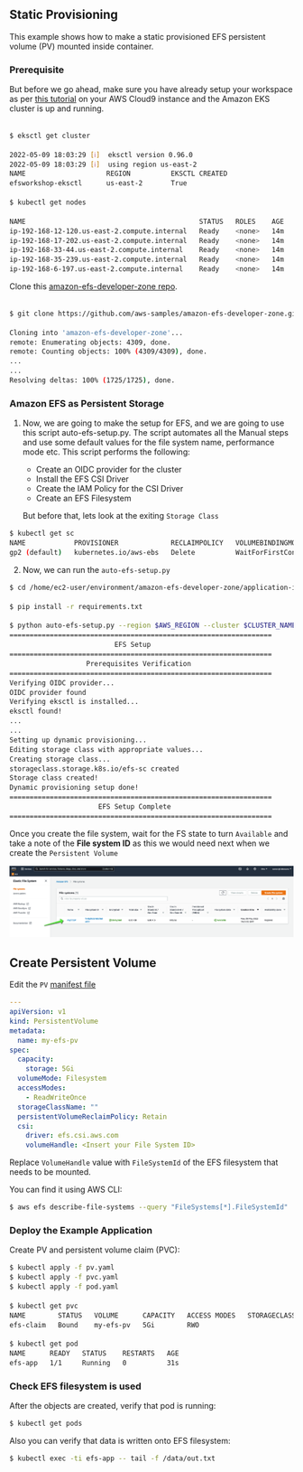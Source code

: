 ## Static Provisioning
This example shows how to make a static provisioned EFS persistent volume (PV) mounted inside container.

### Prerequisite 
But before we go ahead, make sure you have already setup your workspace as per [this tutorial](/application-integration/container/eks/) on your AWS Cloud9 instance and the Amazon EKS cluster is up and running. 

```bash

$ eksctl get cluster

2022-05-09 18:03:29 [ℹ]  eksctl version 0.96.0
2022-05-09 18:03:29 [ℹ]  using region us-east-2
NAME                    REGION          EKSCTL CREATED
efsworkshop-eksctl      us-east-2       True

$ kubectl get nodes

NAME                                           STATUS   ROLES    AGE   VERSION
ip-192-168-12-120.us-east-2.compute.internal   Ready    <none>   14m   v1.21.5-eks-9017834
ip-192-168-17-202.us-east-2.compute.internal   Ready    <none>   14m   v1.21.5-eks-9017834
ip-192-168-33-44.us-east-2.compute.internal    Ready    <none>   14m   v1.21.5-eks-9017834
ip-192-168-35-239.us-east-2.compute.internal   Ready    <none>   14m   v1.21.5-eks-9017834
ip-192-168-6-197.us-east-2.compute.internal    Ready    <none>   14m   v1.21.5-eks-9017834


```

Clone this [amazon-efs-developer-zone repo](https://github.com/aws-samples/amazon-efs-developer-zone.git). 

```bash

$ git clone https://github.com/aws-samples/amazon-efs-developer-zone.git

Cloning into 'amazon-efs-developer-zone'...
remote: Enumerating objects: 4309, done.
remote: Counting objects: 100% (4309/4309), done.
...
...
Resolving deltas: 100% (1725/1725), done.

```


### Amazon EFS as Persistent Storage

1. Now, we are going to make the setup for EFS, and we are going to use this script auto-efs-setup.py. The script automates all the Manual steps and use some default values for the file system name, performance mode etc. This script performs the following:

    * Create an OIDC provider for the cluster
    * Install the EFS CSI Driver
    * Create the IAM Policy for the CSI Driver
    * Create an EFS Filesystem 

   But before that, lets look at the exiting `Storage Class` 

```bash
$ kubectl get sc
NAME            PROVISIONER             RECLAIMPOLICY   VOLUMEBINDINGMODE      ALLOWVOLUMEEXPANSION   AGE
gp2 (default)   kubernetes.io/aws-ebs   Delete          WaitForFirstConsumer   false                  148m
```

2. Now, we can run the `auto-efs-setup.py`

```bash
$ cd /home/ec2-user/environment/amazon-efs-developer-zone/application-integration/container/eks/static_provisioning

$ pip install -r requirements.txt

$ python auto-efs-setup.py --region $AWS_REGION --cluster $CLUSTER_NAME --efs_file_system_name myEFSSP
=================================================================
                          EFS Setup
=================================================================
                   Prerequisites Verification
=================================================================
Verifying OIDC provider...
OIDC provider found
Verifying eksctl is installed...
eksctl found!
...
...
Setting up dynamic provisioning...
Editing storage class with appropriate values...
Creating storage class...
storageclass.storage.k8s.io/efs-sc created
Storage class created!
Dynamic provisioning setup done!
=================================================================
                      EFS Setup Complete
=================================================================
```

Once you create the file system, wait for the FS state to turn `Available` and take a note of the **File system ID** as this we would need next when we create the `Persistent Volume` 

![](/application-integration/container/eks/img/35.png)

## Create Persistent Volume

Edit the `PV` [manifest file](/application-integration/container/eks/static_provisioning/pv.yaml)

```yaml
---
apiVersion: v1
kind: PersistentVolume
metadata:
  name: my-efs-pv
spec:
  capacity:
    storage: 5Gi
  volumeMode: Filesystem
  accessModes:
    - ReadWriteOnce
  storageClassName: ""
  persistentVolumeReclaimPolicy: Retain
  csi:
    driver: efs.csi.aws.com
    volumeHandle: <Insert your File System ID>
```
Replace `VolumeHandle` value with `FileSystemId` of the EFS filesystem that needs to be mounted.

You can find it using AWS CLI:
```bash
$ aws efs describe-file-systems --query "FileSystems[*].FileSystemId"
```

### Deploy the Example Application

Create PV and persistent volume claim (PVC):
```sh
$ kubectl apply -f pv.yaml
$ kubectl apply -f pvc.yaml
$ kubectl apply -f pod.yaml

$ kubectl get pvc
NAME        STATUS   VOLUME      CAPACITY   ACCESS MODES   STORAGECLASS   AGE
efs-claim   Bound    my-efs-pv   5Gi        RWO  

$ kubectl get pod
NAME      READY   STATUS    RESTARTS   AGE
efs-app   1/1     Running   0          31s

```

### Check EFS filesystem is used

After the objects are created, verify that pod is running:

```bash
$ kubectl get pods
```

Also you can verify that data is written onto EFS filesystem:

```bash
$ kubectl exec -ti efs-app -- tail -f /data/out.txt
```

